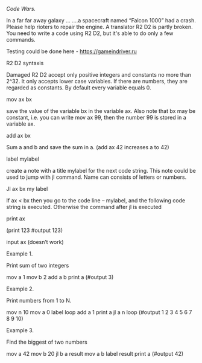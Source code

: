 *Code Wars.*

 In a far far away galaxy …
….a spacecraft named “Falcon 1000” had a crash. Please help rioters to repair the engine. A translator  R2 D2 is partly broken. You need to write a code using 
R2 D2, but it's able to do only a few commands.

Testing could be done here - https://gameindriver.ru


R2 D2 syntaxis 

Damaged R2 D2 accept only positive integers and constants no more than 2^32. It only accepts lower case variables. If there are numbers, they are regarded as constants. By default every variable equals 0.

mov ax bx 

save the value of the variable bx in the variable ax. Also note that bx may be
constant, i.e. you can write mov ax 99, then the number 99 is stored in a variable ax.

add ax bx 

Sum a and b and save the sum in a. (add ax 42 increases a to 42)

label mylabel

create a note with a title mylabel for the next code string. This note could be used to jump with jl command. Name can consists of letters or numbers.

Jl ax bx my label

​If ax < bx then you go to the code line – mylabel, and the following code string is executed. Otherwise the command after jl is executed

print ax

(print 123 #output 123)

input ax
(doesn’t work)

Example 1.

Print sum of two integers

mov a 1
mov b 2
add a b 
print a 
(#output 3)

Example 2. 

Print numbers from 1 to N.

mov n 10
mov a 0
label loop
add a 1
print a
jl a n loop 
(#output 1 2 3 4 5 6 7 8 9 10)

Example 3. 

Find the biggest of two numbers

mov a 42
mov b 20
jl b a result
mov a b
label result
print a 
(#output 42)
